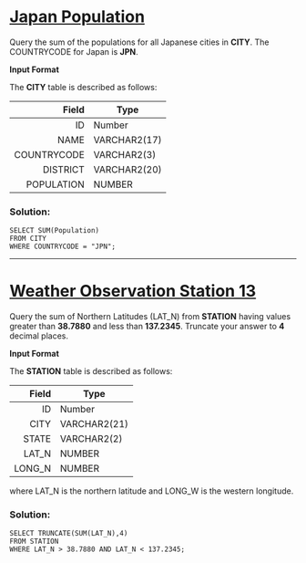 # [Japan Population](https://www.hackerrank.com/challenges/japan-population/problem?isFullScreen=false)

Query the sum of the populations for all Japanese cities in **CITY**. The COUNTRYCODE for Japan is **JPN**.

**Input Format**

The **CITY** table is described as follows:

| **Field** | **Type** |
|-----:|---------------|
|ID|Number|
|NAME|VARCHAR2(17)|
|COUNTRYCODE|VARCHAR2(3)|
|DISTRICT|VARCHAR2(20)|
|POPULATION|NUMBER|

### Solution: 

```mysql
SELECT SUM(Population)
FROM CITY
WHERE COUNTRYCODE = "JPN";
```
-------------------------------------------

# [Weather Observation Station 13](https://www.hackerrank.com/challenges/weather-observation-station-13/problem?isFullScreen=false)

Query the sum of Northern Latitudes (LAT_N) from **STATION** having values greater than **38.7880** and less than **137.2345**. Truncate your answer to **4** decimal places.

**Input Format**

The **STATION** table is described as follows:

| **Field** | **Type** |
|-----:|---------------|
|ID|Number|
|CITY|VARCHAR2(21)|
|STATE|VARCHAR2(2)|
|LAT_N|NUMBER|
|LONG_N|NUMBER|

where LAT_N is the northern latitude and LONG_W is the western longitude.

### Solution: 

```mysql
SELECT TRUNCATE(SUM(LAT_N),4)
FROM STATION
WHERE LAT_N > 38.7880 AND LAT_N < 137.2345;
```
